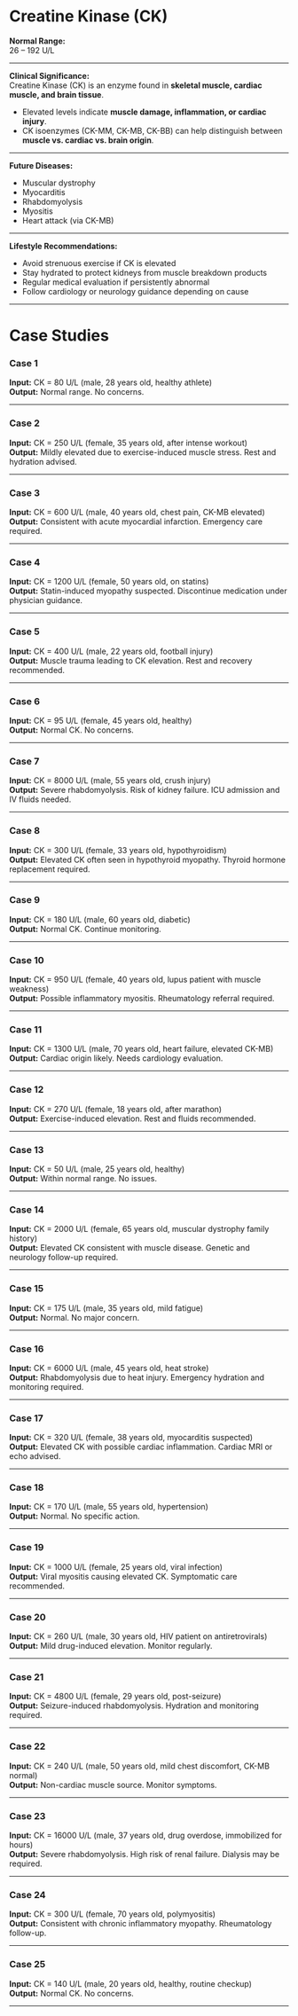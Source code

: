 # Creatine Kinase (CK)

**Normal Range:**  
26 – 192 U/L  

---

**Clinical Significance:**  
Creatine Kinase (CK) is an enzyme found in **skeletal muscle, cardiac muscle, and brain tissue**.  
- Elevated levels indicate **muscle damage, inflammation, or cardiac injury**.  
- CK isoenzymes (CK-MM, CK-MB, CK-BB) can help distinguish between **muscle vs. cardiac vs. brain origin**.  

---

**Future Diseases:**  
- Muscular dystrophy  
- Myocarditis  
- Rhabdomyolysis  
- Myositis  
- Heart attack (via CK-MB)  

---

**Lifestyle Recommendations:**  
- Avoid strenuous exercise if CK is elevated  
- Stay hydrated to protect kidneys from muscle breakdown products  
- Regular medical evaluation if persistently abnormal  
- Follow cardiology or neurology guidance depending on cause  

---

# Case Studies 

### Case 1  
**Input:** CK = 80 U/L (male, 28 years old, healthy athlete)  
**Output:** Normal range. No concerns.  

---

### Case 2  
**Input:** CK = 250 U/L (female, 35 years old, after intense workout)  
**Output:** Mildly elevated due to exercise-induced muscle stress. Rest and hydration advised.  

---

### Case 3  
**Input:** CK = 600 U/L (male, 40 years old, chest pain, CK-MB elevated)  
**Output:** Consistent with acute myocardial infarction. Emergency care required.  

---

### Case 4  
**Input:** CK = 1200 U/L (female, 50 years old, on statins)  
**Output:** Statin-induced myopathy suspected. Discontinue medication under physician guidance.  

---

### Case 5  
**Input:** CK = 400 U/L (male, 22 years old, football injury)  
**Output:** Muscle trauma leading to CK elevation. Rest and recovery recommended.  

---

### Case 6  
**Input:** CK = 95 U/L (female, 45 years old, healthy)  
**Output:** Normal CK. No concerns.  

---

### Case 7  
**Input:** CK = 8000 U/L (male, 55 years old, crush injury)  
**Output:** Severe rhabdomyolysis. Risk of kidney failure. ICU admission and IV fluids needed.  

---

### Case 8  
**Input:** CK = 300 U/L (female, 33 years old, hypothyroidism)  
**Output:** Elevated CK often seen in hypothyroid myopathy. Thyroid hormone replacement required.  

---

### Case 9  
**Input:** CK = 180 U/L (male, 60 years old, diabetic)  
**Output:** Normal CK. Continue monitoring.  

---

### Case 10  
**Input:** CK = 950 U/L (female, 40 years old, lupus patient with muscle weakness)  
**Output:** Possible inflammatory myositis. Rheumatology referral required.  

---

### Case 11  
**Input:** CK = 1300 U/L (male, 70 years old, heart failure, elevated CK-MB)  
**Output:** Cardiac origin likely. Needs cardiology evaluation.  

---

### Case 12  
**Input:** CK = 270 U/L (female, 18 years old, after marathon)  
**Output:** Exercise-induced elevation. Rest and fluids recommended.  

---

### Case 13  
**Input:** CK = 50 U/L (male, 25 years old, healthy)  
**Output:** Within normal range. No issues.  

---

### Case 14  
**Input:** CK = 2000 U/L (female, 65 years old, muscular dystrophy family history)  
**Output:** Elevated CK consistent with muscle disease. Genetic and neurology follow-up required.  

---

### Case 15  
**Input:** CK = 175 U/L (male, 35 years old, mild fatigue)  
**Output:** Normal. No major concern.  

---

### Case 16  
**Input:** CK = 6000 U/L (male, 45 years old, heat stroke)  
**Output:** Rhabdomyolysis due to heat injury. Emergency hydration and monitoring required.  

---

### Case 17  
**Input:** CK = 320 U/L (female, 38 years old, myocarditis suspected)  
**Output:** Elevated CK with possible cardiac inflammation. Cardiac MRI or echo advised.  

---

### Case 18  
**Input:** CK = 170 U/L (male, 55 years old, hypertension)  
**Output:** Normal. No specific action.  

---

### Case 19  
**Input:** CK = 1000 U/L (female, 25 years old, viral infection)  
**Output:** Viral myositis causing elevated CK. Symptomatic care recommended.  

---

### Case 20  
**Input:** CK = 260 U/L (male, 30 years old, HIV patient on antiretrovirals)  
**Output:** Mild drug-induced elevation. Monitor regularly.  

---

### Case 21  
**Input:** CK = 4800 U/L (female, 29 years old, post-seizure)  
**Output:** Seizure-induced rhabdomyolysis. Hydration and monitoring required.  

---

### Case 22  
**Input:** CK = 240 U/L (male, 50 years old, mild chest discomfort, CK-MB normal)  
**Output:** Non-cardiac muscle source. Monitor symptoms.  

---

### Case 23  
**Input:** CK = 16000 U/L (male, 37 years old, drug overdose, immobilized for hours)  
**Output:** Severe rhabdomyolysis. High risk of renal failure. Dialysis may be required.  

---

### Case 24  
**Input:** CK = 300 U/L (female, 70 years old, polymyositis)  
**Output:** Consistent with chronic inflammatory myopathy. Rheumatology follow-up.  

---

### Case 25  
**Input:** CK = 140 U/L (male, 20 years old, healthy, routine checkup)  
**Output:** Normal CK. No concerns.  

---
